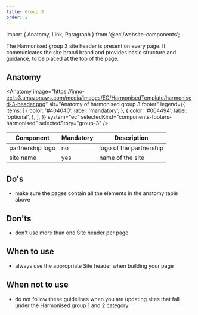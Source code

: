 ```yaml
---
title: Group 3
order: 2
---
```


import { Anatomy, Link, Paragraph } from '@ecl/website-components';

<Paragraph size="lead">
  The Harmonised group 3 site header is present on every page. It communicates
  the site brand brand and provides basic structure and guidance, to be placed
  at the top of the page.
</Paragraph>

## Anatomy

<Anatomy
image="https://inno-ecl.s3.amazonaws.com/media/images/EC/HarmonisedTemplate/harmonised-3-header.png"
alt="Anatomy of harmonised group 3 footer"
legend={{
    items: [
      {
        color: '#404040',
        label: 'mandatory',
      },
      {
        color: '#004494',
        label: 'optional',
      },
    ],
  }}
system="ec"
selectedKind="components-footers-harmonised"
selectedStory="group-3"
/>

| Component        | Mandatory | Description             |
| ---------------- | --------- | ----------------------- |
| partnership logo | no        | logo of the partnership |
| site name        | yes       | name of the site        |

## Do's

- make sure the pages contain all the elements in the anatomy table above

## Don'ts

- don't use more than one Site header per page

## When to use

- always use the appropriate Site header when building your page

## When not to use

- do not follow these guidelines when you are updating sites that fall under the <Link to="/ec/harmonised-templates/group1/">Harmonised group 1</Link> and <Link to="/ec/harmonised-templates/group2/">2</Link> category
